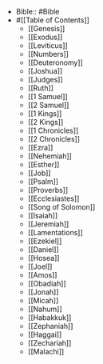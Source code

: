 - Bible:: #Bible
- #[[Table of Contents]]
    - [[Genesis]]
    - [[Exodus]]
    - [[Leviticus]]
    - [[Numbers]]
    - [[Deuteronomy]]
    - [[Joshua]]
    - [[Judges]]
    - [[Ruth]]
    - [[1 Samuel]]
    - [[2 Samuel]]
    - [[1 Kings]]
    - [[2 Kings]]
    - [[1 Chronicles]]
    - [[2 Chronicles]]
    - [[Ezra]]
    - [[Nehemiah]]
    - [[Esther]]
    - [[Job]]
    - [[Psalm]]
    - [[Proverbs]]
    - [[Ecclesiastes]]
    - [[Song of Solomon]]
    - [[Isaiah]]
    - [[Jeremiah]]
    - [[Lamentations]]
    - [[Ezekiel]]
    - [[Daniel]]
    - [[Hosea]]
    - [[Joel]]
    - [[Amos]]
    - [[Obadiah]]
    - [[Jonah]]
    - [[Micah]]
    - [[Nahum]]
    - [[Habakkuk]]
    - [[Zephaniah]]
    - [[Haggai]]
    - [[Zechariah]]
    - [[Malachi]]
